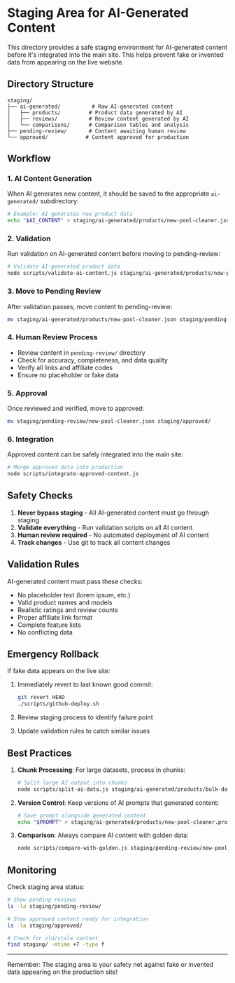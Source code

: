 # Staging Area for AI-Generated Content

This directory provides a safe staging environment for AI-generated content before it's integrated into the main site. This helps prevent fake or invented data from appearing on the live website.

## Directory Structure

```
staging/
├── ai-generated/          # Raw AI-generated content
│   ├── products/         # Product data generated by AI
│   ├── reviews/          # Review content generated by AI
│   └── comparisons/      # Comparison tables and analysis
├── pending-review/       # Content awaiting human review
└── approved/            # Content approved for production
```

## Workflow

### 1. AI Content Generation
When AI generates new content, it should be saved to the appropriate `ai-generated/` subdirectory:

```bash
# Example: AI generates new product data
echo "$AI_CONTENT" > staging/ai-generated/products/new-pool-cleaner.json
```

### 2. Validation
Run validation on AI-generated content before moving to pending-review:

```bash
# Validate AI-generated product data
node scripts/validate-ai-content.js staging/ai-generated/products/new-pool-cleaner.json
```

### 3. Move to Pending Review
After validation passes, move content to pending-review:

```bash
mv staging/ai-generated/products/new-pool-cleaner.json staging/pending-review/
```

### 4. Human Review Process
- Review content in `pending-review/` directory
- Check for accuracy, completeness, and data quality
- Verify all links and affiliate codes
- Ensure no placeholder or fake data

### 5. Approval
Once reviewed and verified, move to approved:

```bash
mv staging/pending-review/new-pool-cleaner.json staging/approved/
```

### 6. Integration
Approved content can be safely integrated into the main site:

```bash
# Merge approved data into production
node scripts/integrate-approved-content.js
```

## Safety Checks

1. **Never bypass staging** - All AI-generated content must go through staging
2. **Validate everything** - Run validation scripts on all AI content
3. **Human review required** - No automated deployment of AI content
4. **Track changes** - Use git to track all content changes

## Validation Rules

AI-generated content must pass these checks:
- No placeholder text (lorem ipsum, etc.)
- Valid product names and models
- Realistic ratings and review counts
- Proper affiliate link format
- Complete feature lists
- No conflicting data

## Emergency Rollback

If fake data appears on the live site:

1. Immediately revert to last known good commit:
   ```bash
   git revert HEAD
   ./scripts/github-deploy.sh
   ```

2. Review staging process to identify failure point
3. Update validation rules to catch similar issues

## Best Practices

1. **Chunk Processing**: For large datasets, process in chunks:
   ```bash
   # Split large AI output into chunks
   node scripts/split-ai-data.js staging/ai-generated/products/bulk-data.json
   ```

2. **Version Control**: Keep versions of AI prompts that generated content:
   ```bash
   # Save prompt alongside generated content
   echo "$PROMPT" > staging/ai-generated/products/new-pool-cleaner.prompt
   ```

3. **Comparison**: Always compare AI content with golden data:
   ```bash
   node scripts/compare-with-golden.js staging/pending-review/new-pool-cleaner.json
   ```

## Monitoring

Check staging area status:
```bash
# Show pending reviews
ls -la staging/pending-review/

# Show approved content ready for integration
ls -la staging/approved/

# Check for old/stale content
find staging/ -mtime +7 -type f
```

---

Remember: The staging area is your safety net against fake or invented data appearing on the production site!